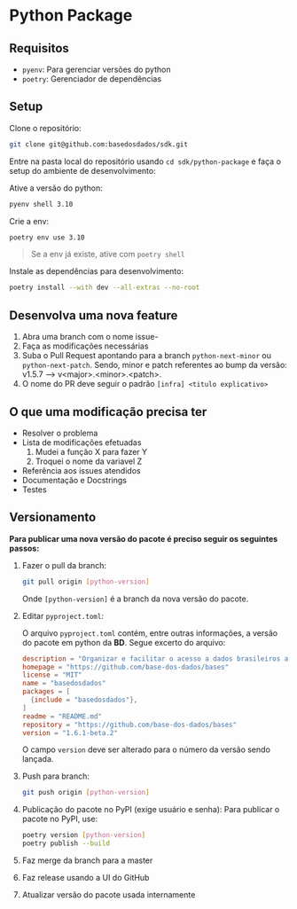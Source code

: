 # Python Package

## Requisitos

- `pyenv`: Para gerenciar versões do python
- `poetry`: Gerenciador de dependências

## Setup

Clone o repositório:

```sh
git clone git@github.com:basedosdados/sdk.git
```

Entre na pasta local do repositório usando `cd sdk/python-package` e faça o setup do ambiente de desenvolvimento:

Ative a versão do python:

```sh
pyenv shell 3.10
```

Crie a env:

```sh
poetry env use 3.10
```

> Se a env já existe, ative com `poetry shell`

Instale as dependências para desenvolvimento:

```sh
poetry install --with dev --all-extras --no-root
```

## Desenvolva uma nova feature

1. Abra uma branch com o nome issue-<X>
2. Faça as modificações necessárias
3. Suba o Pull Request apontando para a branch `python-next-minor` ou `python-next-patch`.
   Sendo, minor e patch referentes ao bump da versão: v1.5.7 --> v\<major>.\<minor>.\<patch>.
4. O nome do PR deve seguir o padrão
   `[infra] <titulo explicativo>`

## O que uma modificação precisa ter

- Resolver o problema
- Lista de modificações efetuadas
  1. Mudei a função X para fazer Y
  2. Troquei o nome da variavel Z
- Referência aos issues atendidos
- Documentação e Docstrings
- Testes

## Versionamento

**Para publicar uma nova versão do pacote é preciso seguir os seguintes passos:**

1. Fazer o pull da branch:

   ```bash
   git pull origin [python-version]
   ```

   Onde `[python-version]` é a branch da nova versão do pacote.

2. Editar `pyproject.toml`:

   O arquivo `pyproject.toml` contém, entre outras informações, a versão do pacote em python da **BD**. Segue excerto do arquivo:

   ```toml
   description = "Organizar e facilitar o acesso a dados brasileiros através de tabelas públicas no BigQuery."
   homepage = "https://github.com/base-dos-dados/bases"
   license = "MIT"
   name = "basedosdados"
   packages = [
     {include = "basedosdados"},
   ]
   readme = "README.md"
   repository = "https://github.com/base-dos-dados/bases"
   version = "1.6.1-beta.2"
   ```

   O campo `version` deve ser alterado para o número da versão sendo lançada.

3. Push para branch:

   ```sh
   git push origin [python-version]
   ```

4. Publicação do pacote no PyPI (exige usuário e senha):
   Para publicar o pacote no PyPI, use:

   ```sh
   poetry version [python-version]
   poetry publish --build
   ```

5. Faz merge da branch para a master
6. Faz release usando a UI do GitHub
7. Atualizar versão do pacote usada internamente
